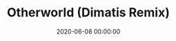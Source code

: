 ---
layout: fanlink

title: Otherworld (Dimatis Remix)
artists: Killigrew
link: otherworld-remix
date: 2020-06-08 00:00:00
sc:
    - killigrewchillstep

image: https://dimatis.yizack.com/images/otherworld-remix.jpg

spotify: https://open.spotify.com/track/6TeIFOimKiK9qLSgrWkrNa
soundcloud: https://soundcloud.com/dimatis/otherworld-dimatis-remix
youtube: https://youtu.be/cqjYqMi87_E
itunes: https://music.apple.com/us/album/otherworld-dimatis-remix/1517724651?i=1517724656&app=itunes
apple: https://music.apple.com/us/album/otherworld-dimatis-remix/1517724651?i=1517724656&app=music
bandcamp: 
deezer: https://www.deezer.com/us/track/989123192
tidal: https://tidal.com/browse/track/144558495

download: true

dark: false
---